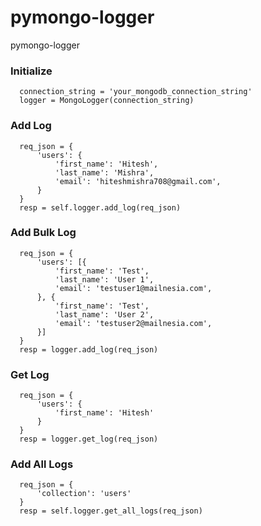 # pymongo-logger
pymongo-logger

### Initialize
```
  connection_string = 'your_mongodb_connection_string'
  logger = MongoLogger(connection_string)
```

### Add Log
```
  req_json = {
      'users': {
          'first_name': 'Hitesh',
          'last_name': 'Mishra',
          'email': 'hiteshmishra708@gmail.com',
      }
  }
  resp = self.logger.add_log(req_json)
```

### Add Bulk Log
```
  req_json = {
      'users': [{
          'first_name': 'Test',
          'last_name': 'User 1',
          'email': 'testuser1@mailnesia.com',
      }, {
          'first_name': 'Test',
          'last_name': 'User 2',
          'email': 'testuser2@mailnesia.com',
      }]
  }
  resp = logger.add_log(req_json)
```

### Get Log
```
  req_json = {
      'users': {
          'first_name': 'Hitesh'
      }
  }
  resp = logger.get_log(req_json)
```

### Add All Logs
```
  req_json = {
      'collection': 'users'
  }
  resp = self.logger.get_all_logs(req_json)
```